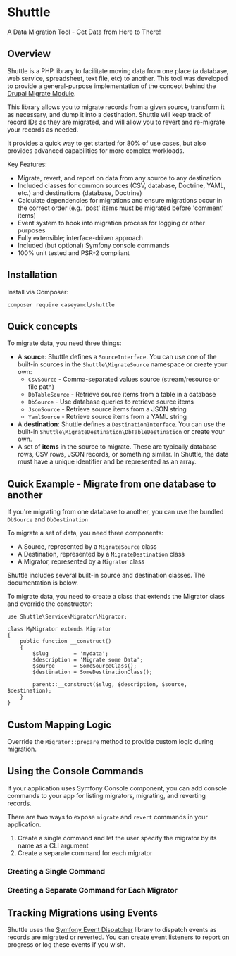 # Shuttle

A Data Migration Tool - Get Data from Here to There!

## Overview

Shuttle is a PHP library to facilitate moving data from one place (a database, web service, spreadsheet, text file, etc)
to another.  This tool was developed to provide a general-purpose implementation of the concept behind the 
[Drupal Migrate Module](https://www.drupal.org/project/migrate).

This library allows you to migrate records from a given source, transform it as necessary, and dump it into a 
destination.  Shuttle will keep track of record IDs as they are migrated, and will allow you to revert and re-migrate 
your records as needed.

It provides a quick way to get started for 80% of use cases, but also provides advanced capabilities for more complex
workloads.

Key Features:

* Migrate, revert, and report on data from any source to any destination
* Included classes for common sources (CSV, database, Doctrine, YAML, etc.) and destinations (database, Doctrine)
* Calculate dependencies for migrations and ensure migrations occur in the correct order (e.g. 'post' items must be
  migrated before 'comment' items)
* Event system to hook into migration process for logging or other purposes
* Fully extensible; interface-driven approach
* Included (but optional) Symfony console commands
* 100% unit tested and PSR-2 compliant

## Installation

Install via Composer:

    composer require caseyamcl/shuttle

## Quick concepts

To migrate data, you need three things:

* A **source**: Shuttle defines a `SourceInterface`.  You can use one of the built-in sources in the
  `Shuttle\MigrateSource` namespace or create your own:
    * `CsvSource` - Comma-separated values source (stream/resource or file path)
    * `DbTableSource` - Retrieve source items from a table in a database
    * `DbSource` - Use database queries to retrieve source items
    * `JsonSource` - Retrieve source items from a JSON string
    * `YamlSource` - Retrieve source items from a YAML string
* A **destination**: Shuttle defines a `DestinationInterface`.  You can use the built-in 
    `Shuttle\MigrateDestination\DbTableDestination` or create your own.
* A set of **items** in the source to migrate.  These are typically database rows, CSV rows, JSON records, or
  something similar.  In Shuttle, the data must have a unique identifier and be represented as an array.

## Quick Example - Migrate from one database to another

If you're migrating from one database to another, you can use the bundled `DbSource` and `DbDestination`



To migrate a set of data, you need three components:

* A Source, represented by a `MigrateSource` class
* A Destination, represented by a `MigrateDestination` class
* A Migrator, represented by a `Migrator` class

Shuttle includes several built-in source and destination classes.  The documentation is below.

To migrate data, you need to create a class that extends the Migrator class and override the constructor:

    use Shuttle\Service\Migrator\Migrator;
    
    class MyMigrator extends Migrator
    {
        public function __construct()
        {
            $slug        = 'mydata';
            $description = 'Migrate some Data';
            $source      = SomeSourceClass();
            $destination = SomeDestinationClass();
        
            parent::__construct($slug, $description, $source, $destination);
        }
    }
    
## Custom Mapping Logic

Override the `Migrator::prepare` method to provide custom logic during migration.

## Using the Console Commands

If your application uses Symfony Console component, you can add console commands to your app for listing migrators, 
migrating, and reverting records.
  
There are two ways to expose `migrate` and `revert` commands in your application.

1. Create a single command and let the user specify the migrator by its name as a CLI argument
2. Create a separate command for each migrator

### Creating a Single Command

### Creating a Separate Command for Each Migrator

## Tracking Migrations using Events

Shuttle uses the [Symfony Event Dispatcher](https://symfony.com/doc/current/components/event_dispatcher.html) library 
to dispatch events as records are migrated or reverted. You can create event listeners to report on progress or log 
these events if you wish.
